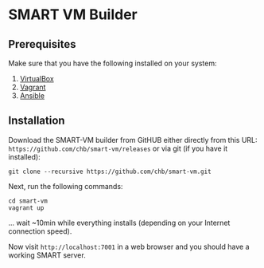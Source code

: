 # SMART VM Builder

## Prerequisites

Make sure that you have the following installed on your system:

1. [VirtualBox](https://www.virtualbox.org/wiki/Downloads)
2. [Vagrant](http://www.vagrantup.com/downloads)
3. [Ansible](http://docs.ansible.com/intro_installation.html)

## Installation

Download the SMART-VM builder from GitHUB either directly from this URL:
`https://github.com/chb/smart-vm/releases`
or via git (if you have it installed):
```
git clone --recursive https://github.com/chb/smart-vm.git
```

Next, run the following commands:
```
cd smart-vm
vagrant up
```

... wait ~10min while everything installs (depending on your Internet connection speed).

Now visit `http://localhost:7001` in a web browser and you should have a working SMART server.
